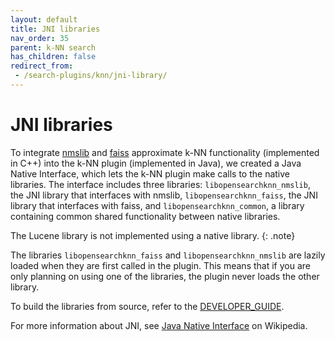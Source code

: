 ```yaml
---
layout: default
title: JNI libraries
nav_order: 35
parent: k-NN search
has_children: false
redirect_from:
 - /search-plugins/knn/jni-library/
---
```


# JNI libraries

To integrate [nmslib](https://github.com/nmslib/nmslib/) and [faiss](https://github.com/facebookresearch/faiss/) approximate k-NN functionality (implemented in C++) into the k-NN plugin (implemented in Java), we created a Java Native Interface, which lets the k-NN plugin make calls to the native libraries. The interface includes three libraries: `libopensearchknn_nmslib`, the JNI library that interfaces with nmslib, `libopensearchknn_faiss`, the JNI library that interfaces with faiss, and `libopensearchknn_common`, a library containing common shared functionality between native libraries.

The Lucene library is not implemented using a native library.
{: .note}

The libraries `libopensearchknn_faiss` and `libopensearchknn_nmslib` are lazily loaded when they are first called in the plugin. This means that if you are only planning on using one of the libraries, the plugin never loads the other library.

To build the libraries from source, refer to the [DEVELOPER_GUIDE](https://github.com/opensearch-project/k-NN/blob/main/DEVELOPER_GUIDE.md).

For more information about JNI, see [Java Native Interface](https://en.wikipedia.org/wiki/Java_Native_Interface) on Wikipedia.
